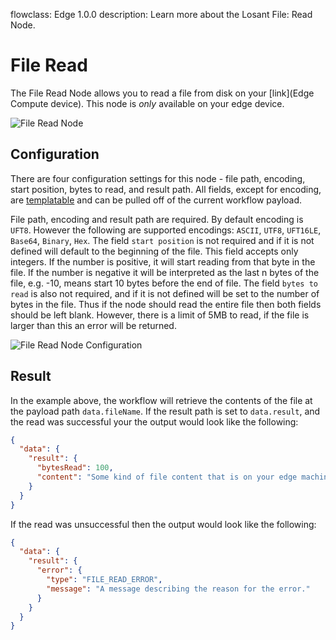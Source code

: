 flowclass: Edge 1.0.0
description: Learn more about the Losant File: Read Node.

# File Read

The File Read Node allows you to read a file from disk on your [link](Edge Compute device). This node is *only* available on your edge device.

![File Read Node](/images/workflows/data/file-read-node.png "File Read Node")

## Configuration

There are four configuration settings for this node - file path, encoding, start position, bytes to read, and result path. All fields, except for encoding, are [templatable](/workflows/accessing-payload-data/#string-templates) and can be pulled off of the current workflow payload.

File path, encoding and result path are required. By default encoding is `UFT8`. However the following are supported encodings: `ASCII`, `UTF8`, `UFT16LE`, `Base64`, `Binary`, `Hex`. The field `start position` is not required and if it is not defined will default to the beginning of the file. This field accepts only integers. If the number is positive, it will start reading from that byte in the file. If the number is negative it will be interpreted as the last n bytes of the file, e.g. -10, means start 10 bytes before the end of file. The field `bytes to read` is also not required, and if it is not defined will be set to the number of bytes in the file. Thus if the node should read the entire file then both fields should be left blank. However, there is a limit of 5MB to read, if the file is larger than this an error will be returned.

![File Read Node Configuration](/images/workflows/data/file-read-node-configuration.png "File Read Node Configuration")

## Result

In the example above, the workflow will retrieve the contents of the file at the payload path `data.fileName`. If the result path is set to `data.result`, and the read was successful your the output would look like the following:

```json
{
  "data": {
    "result": {
      "bytesRead": 100,
      "content": "Some kind of file content that is on your edge machine, maybe a log file, maybe a configuration file..."
    }
  }
}
```

If the read was unsuccessful then the output would look like the following:

```json
{
  "data": {
    "result": {
      "error": {
        "type": "FILE_READ_ERROR",
        "message": "A message describing the reason for the error."
      }
    }
  }
}
```

